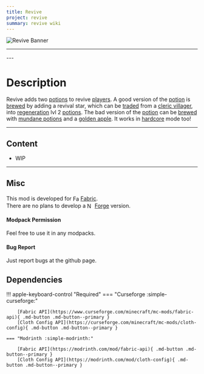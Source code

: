```yaml
---
title: Revive
project: revive
summary: revive wiki
---
```

<script src="/wiki/javascripts/data.js"></script>
<script src="/wiki/javascripts/sidebar.js" id="revive"></script>

![Revive Banner](/wiki/assets/general/banner/revivebanner.png)

---
<div id="showcase-gallery" modid="revive" image_1="revive_image_1"></div>
<script src="/wiki/javascripts/showcase.js"></script>
---

# Description
Revive adds two [potions](https://minecraft.wiki/w/Potion) to revive [players](https://minecraft.wiki/w/Player). A good version of the [potion](https://minecraft.wiki/w/Potion) is [brewed](https://minecraft.wiki/w/Brewing) by adding a revival star, which can be [traded](https://minecraft.wiki/w/Trading) from a [cleric villager](https://minecraft.wiki/w/Villager#Professions), into [regeneration](https://minecraft.wiki/w/Regeneration) lvl 2 [potions](https://minecraft.wiki/w/Potion).
The bad version of the [potion](https://minecraft.wiki/w/Potion) can be [brewed](https://minecraft.wiki/w/Brewing) with [mundane potions](https://minecraft.wiki/w/Potion#Base_potions) and a [golden apple](https://minecraft.wiki/w/Golden_Apple).
It works in [hardcore](https://minecraft.wiki/w/Hardcore) mode too!

---
## Content
- WIP
<!-- - [Block List](/wiki/mods/revive/Blocks/#list-of-blocks)
- [Entity List](/wiki/mods/revive/Entities/#list-of-entities)
- [Item List](/wiki/mods/revive/Items/#list-of-items)
- [Structure List](/wiki/mods/revive/Structures/#list-of-structures) -->
  
---
## Misc
This mod is developed for <img src="https://fabricmc.net/assets/logo.png" alt="Fabric" width="16" height="16" style="position: relative; top: 3px;"> [Fabric](https://fabricmc.net/).  
There are no plans to develop a <img src="https://neoforged.net/img/authors/neoforged.png" alt="NeoForged" width="16" height="16" style="position: relative; top: 3px;"> [Forge](https://neoforged.net/) version.  

#### Modpack Permission
Feel free to use it in any modpacks.  

#### Bug Report
Just report bugs at the github page.  

## Dependencies

!!! apple-keyboard-control "Required"
    === "Curseforge :simple-curseforge:"

        [Fabric API](https://www.curseforge.com/minecraft/mc-mods/fabric-api){ .md-button .md-button--primary }
        [Cloth Config API](https://curseforge.com/minecraft/mc-mods/cloth-config){ .md-button .md-button--primary }

    === "Modrinth :simple-modrinth:"

        [Fabric API](https://modrinth.com/mod/fabric-api){ .md-button .md-button--primary }
        [Cloth Config API](https://modrinth.com/mod/cloth-config){ .md-button .md-button--primary }
